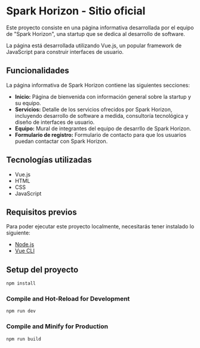 # Spark Horizon - Sitio oficial

Este proyecto consiste en una página informativa desarrollada por el equipo de "Spark Horizon", una startup que se dedica al desarrollo de software.

La página está desarrollada utilizando Vue.js, un popular framework de JavaScript para construir interfaces de usuario.

## Funcionalidades

La página informativa de Spark Horizon contiene las siguientes secciones:

- **Inicio:** Página de bienvenida con información general sobre la startup y su equipo.
- **Servicios:** Detalle de los servicios ofrecidos por Spark Horizon, incluyendo desarrollo de software a medida, consultoría tecnológica y diseño de interfaces de usuario.
- **Equipo:** Mural de integrantes del equipo de desarrllo de Spark Horizon.
- **Formulario de registro:** Formulario de contacto para que los usuarios puedan contactar con Spark Horizon.

## Tecnologías utilizadas

- Vue.js
- HTML
- CSS
- JavaScript

## Requisitos previos

Para poder ejecutar este proyecto localmente, necesitarás tener instalado lo siguiente:

- [Node.js](https://nodejs.org/)
- [Vue CLI](https://cli.vuejs.org/)

## Setup del proyecto

```sh
npm install
```

### Compile and Hot-Reload for Development

```sh
npm run dev
```

### Compile and Minify for Production

```sh
npm run build
```